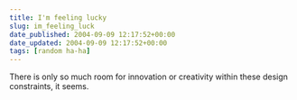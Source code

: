 ```yaml
---
title: I'm feeling lucky
slug: im_feeling_luck
date_published: 2004-09-09 12:17:52+00:00
date_updated: 2004-09-09 12:17:52+00:00
tags: [random ha-ha]
---
```

There is only so much room for innovation or creativity within these design constraints, it seems.
